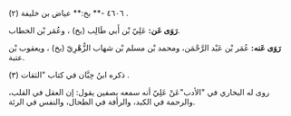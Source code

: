 ٤٦٠٦ -** بخ:** عياض بن خليفة (٢) .

**رَوَى عَن:** عَلِيّ بْن أَبي طَالِب (بخ) ، وعُمَر بْن الخطاب.

**رَوَى عَنه:** عُمَر بْن عَبْد الرَّحْمَن، ومحمد بْن مسلم بْن شهاب الزُّهْرِيّ (بخ) ، ويعقوب بْن عتبة.

ذكره ابنُ حِبَّان في كتاب "الثقات (٣) .

روى له البخاري في "الأدب"عَنْ عَلِيّ أنه سمعه بصفين يقول: إن العقل في القلب، والرحمة في الكبد، والرأفة في الطحال، والنفس في الرئة.